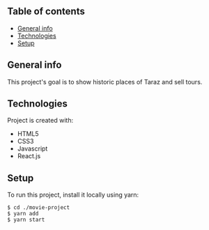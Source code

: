 ## Table of contents

- [General info](#general-info)
- [Technologies](#technologies)
- [Setup](#setup)

## General info

This project's goal is to show historic places of Taraz and sell tours.

## Technologies

Project is created with:

- HTML5
- CSS3
- Javascript
- React.js

## Setup

To run this project, install it locally using yarn:

```
$ cd ./movie-project
$ yarn add
$ yarn start
```
